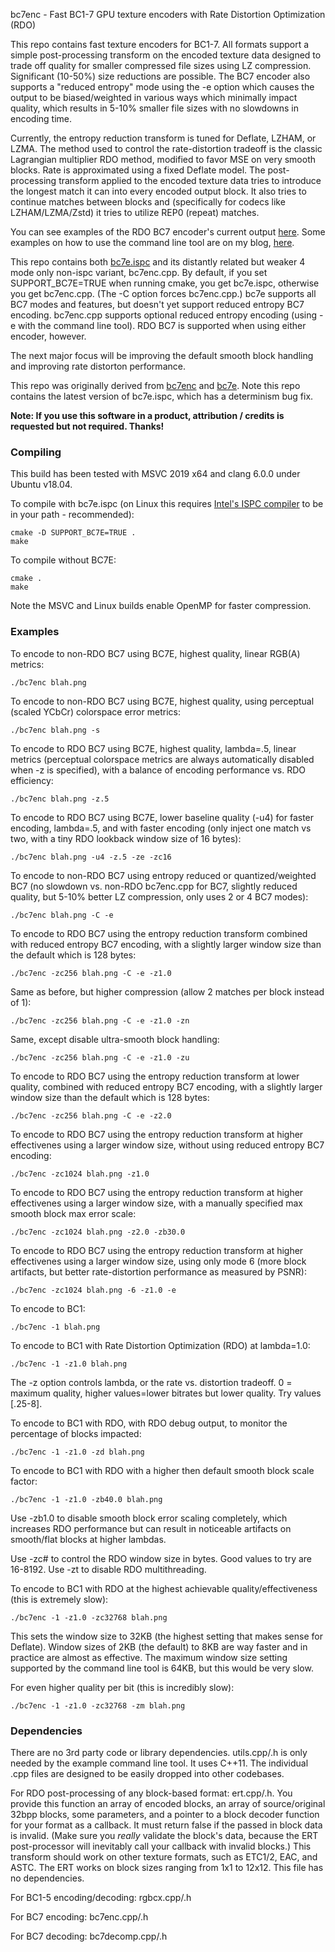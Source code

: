 bc7enc - Fast BC1-7 GPU texture encoders with Rate Distortion Optimization (RDO)

This repo contains fast texture encoders for BC1-7. All formats support a simple post-processing transform on the encoded texture data designed to trade off quality for smaller compressed file sizes using LZ compression. Significant (10-50%) size reductions are possible. The BC7 encoder also supports a "reduced entropy" mode using the -e option which causes the output to be biased/weighted in various ways which minimally impact quality, which results in 5-10% smaller file sizes with no slowdowns in encoding time.

Currently, the entropy reduction transform is tuned for Deflate, LZHAM, or LZMA. The method used to control the rate-distortion tradeoff is the classic Lagrangian multiplier RDO method, modified to favor MSE on very smooth blocks. Rate is approximated using a fixed Deflate model. The post-processing transform applied to the encoded texture data tries to introduce the longest match it can into every encoded output block. It also tries to continue matches between blocks and (specifically for codecs like LZHAM/LZMA/Zstd) it tries to utilize REP0 (repeat) matches.

You can see examples of the RDO BC7 encoder's current output [here](https://richg42.blogspot.com/2021/02/more-rdo-bc7-encoding.html). Some examples on how to use the command line tool are on my blog, [here](https://richg42.blogspot.com/2021/02/how-to-use-bc7encrdo.html).

This repo contains both [bc7e.ispc](https://github.com/BinomialLLC/bc7e) and its distantly related but weaker 4 mode only non-ispc variant, bc7enc.cpp. By default, if you set SUPPORT_BC7E=TRUE when running cmake, you get bc7e.ispc, otherwise you get bc7enc.cpp. (The -C option forces bc7enc.cpp.) bc7e supports all BC7 modes and features, but doesn't yet support reduced entropy BC7 encoding. bc7enc.cpp supports optional reduced entropy encoding (using -e with the command line tool). RDO BC7 is supported when using either encoder, however.

The next major focus will be improving the default smooth block handling and improving rate distorton performance.

This repo was originally derived from [bc7enc](https://github.com/richgel999/bc7enc) and [bc7e](https://github.com/BinomialLLC/bc7e). Note this repo contains the latest version of bc7e.ispc, which has a determinism bug fix.

**Note: If you use this software in a product, attribution / credits is requested but not required. Thanks!**

### Compiling

This build has been tested with MSVC 2019 x64 and clang 6.0.0 under Ubuntu v18.04.

To compile with bc7e.ispc (on Linux this requires [Intel's ISPC compiler](https://ispc.github.io/downloads.html) to be in your path - recommended):

```
cmake -D SUPPORT_BC7E=TRUE .
make
```

To compile without BC7E:

```
cmake .
make
```

Note the MSVC and Linux builds enable OpenMP for faster compression.

### Examples

To encode to non-RDO BC7 using BC7E, highest quality, linear RGB(A) metrics:

```
./bc7enc blah.png
```

To encode to non-RDO BC7 using BC7E, highest quality, using perceptual (scaled YCbCr) colorspace error metrics:

```
./bc7enc blah.png -s
```

To encode to RDO BC7 using BC7E, highest quality, lambda=.5, linear metrics (perceptual colorspace metrics are always automatically disabled when -z is specified), with a balance of encoding performance vs. RDO efficiency:

```
./bc7enc blah.png -z.5
```

To encode to RDO BC7 using BC7E, lower baseline quality (-u4) for faster encoding, lambda=.5, and with faster encoding (only inject one match vs two, with a tiny RDO lookback window size of 16 bytes):

```
./bc7enc blah.png -u4 -z.5 -ze -zc16
```

To encode to non-RDO BC7 using entropy reduced or quantized/weighted BC7 (no slowdown vs. non-RDO bc7enc.cpp for BC7, slightly reduced quality, but 5-10% better LZ compression, only uses 2 or 4 BC7 modes):

```
./bc7enc blah.png -C -e
```

To encode to RDO BC7 using the entropy reduction transform combined with reduced entropy BC7 encoding, with a slightly larger window size than the default which is 128 bytes:

```
./bc7enc -zc256 blah.png -C -e -z1.0
```

Same as before, but higher compression (allow 2 matches per block instead of 1):

```
./bc7enc -zc256 blah.png -C -e -z1.0 -zn
```

Same, except disable ultra-smooth block handling:

```
./bc7enc -zc256 blah.png -C -e -z1.0 -zu
```

To encode to RDO BC7 using the entropy reduction transform at lower quality, combined with reduced entropy BC7 encoding, with a slightly larger window size than the default which is 128 bytes:

```
./bc7enc -zc256 blah.png -C -e -z2.0
```

To encode to RDO BC7 using the entropy reduction transform at higher effectivenes using a larger window size, without using reduced entropy BC7 encoding:

```
./bc7enc -zc1024 blah.png -z1.0
```

To encode to RDO BC7 using the entropy reduction transform at higher effectivenes using a larger window size, with a manually specified max smooth block max error scale:

```
./bc7enc -zc1024 blah.png -z2.0 -zb30.0
```

To encode to RDO BC7 using the entropy reduction transform at higher effectivenes using a larger window size, using only mode 6 (more block artifacts, but better rate-distortion performance as measured by PSNR):

```
./bc7enc -zc1024 blah.png -6 -z1.0 -e
```

To encode to BC1:
```
./bc7enc -1 blah.png
```

To encode to BC1 with Rate Distortion Optimization (RDO) at lambda=1.0:
```
./bc7enc -1 -z1.0 blah.png
```

The -z option controls lambda, or the rate vs. distortion tradeoff. 0 = maximum quality, higher values=lower bitrates but lower quality. Try values [.25-8].

To encode to BC1 with RDO, with RDO debug output, to monitor the percentage of blocks impacted:
```
./bc7enc -1 -z1.0 -zd blah.png
```

To encode to BC1 with RDO with a higher then default smooth block scale factor:
```
./bc7enc -1 -z1.0 -zb40.0 blah.png
```

Use -zb1.0 to disable smooth block error scaling completely, which increases RDO performance but can result in noticeable artifacts on smooth/flat blocks at higher lambdas.

Use -zc# to control the RDO window size in bytes. Good values to try are 16-8192. 
Use -zt to disable RDO multithreading. 

To encode to BC1 with RDO at the highest achievable quality/effectiveness (this is extremely slow):

```
./bc7enc -1 -z1.0 -zc32768 blah.png
```

This sets the window size to 32KB (the highest setting that makes sense for Deflate). Window sizes of 2KB (the default) to 8KB are way faster and in practice are almost as effective. The maximum window size setting supported by the command line tool is 64KB, but this would be very slow.

For even higher quality per bit (this is incredibly slow):
```
./bc7enc -1 -z1.0 -zc32768 -zm blah.png
```

### Dependencies
There are no 3rd party code or library dependencies. utils.cpp/.h is only needed by the example command line tool. It uses C++11. The individual .cpp files are designed to be easily dropped into other codebases.

For RDO post-processing of any block-based format: ert.cpp/.h. You provide this function an array of encoded blocks, an array of source/original 32bpp blocks, some parameters, and a pointer to a block decoder function for your format as a callback. It must return false if the passed in block data is invalid. (Make sure you *really* validate the block's data, because the ERT post-processor will inevitably call your callback with invalid blocks.) This transform should work on other texture formats, such as ETC1/2, EAC, and ASTC. The ERT works on block sizes ranging from 1x1 to 12x12. This file has no dependencies.

For BC1-5 encoding/decoding: rgbcx.cpp/.h

For BC7 encoding: bc7enc.cpp/.h

For BC7 decoding: bc7decomp.cpp/.h

